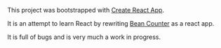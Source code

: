 This project was bootstrapped with [Create React App](https://github.com/facebookincubator/create-react-app).

It is an attempt to learn React by rewriting [Bean Counter](https://github.com/imgiseverything/BeanCounter) as a react app. 

It is full of bugs and is very much a work in progress. 